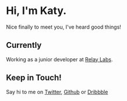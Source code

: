 # Hi, I'm Katy.

Nice finally to meet you, I've heard good things!

## Currently

Working as a junior developer at [Relay Labs](https://www.relaylabs.co).

## Keep in Touch!

Say hi to me on [Twitter](https://twitter.com/katyatherholt), [Github](https://github.com/katherholt/) or [Dribbble](https://dribbble.com/katherholt)


